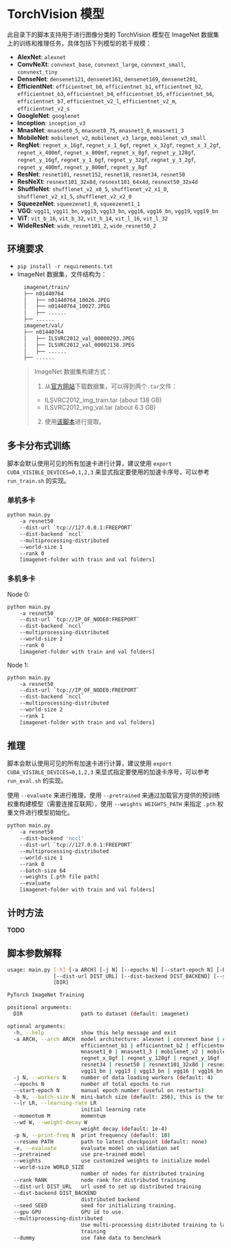 # TorchVision 模型

此目录下的脚本支持用于进行图像分类的 TorchVision 模型在 ImageNet 数据集上的训练和推理任务，具体包括下列模型的若干规模：

- **AlexNet**: `alexnet`
- **ConvNeXt**: `convnext_base`, `convnext_large`, `convnext_small`, `convnext_tiny`
- **DenseNet**: `densenet121`, `densenet161`, `densenet169`, `densenet201`,
- **EfficientNet**: `efficientnet_b0`, `efficientnet_b1`, `efficientnet_b2`, `efficientnet_b3`, `efficientnet_b4`, `efficientnet_b5`, `efficientnet_b6`, `efficientnet_b7`, `efficientnet_v2_l`, `efficientnet_v2_m`, `efficientnet_v2_s`
- **GoogleNet**: `googlenet`
- **Inception**: `inception_v3`
- **MnasNet**: `mnasnet0_5`, `mnasnet0_75`, `mnasnet1_0`, `mnasnet1_3`
- **MobileNet**: `mobilenet_v2`, `mobilenet_v3_large`, `mobilenet_v3_small`
- **RegNet**: `regnet_x_16gf`, `regnet_x_1_6gf`, `regnet_x_32gf`, `regnet_x_3_2gf`, `regnet_x_400mf`, `regnet_x_800mf`, `regnet_x_8gf`, `regnet_y_128gf`, `regnet_y_16gf`, `regnet_y_1_6gf`, `regnet_y_32gf`, `regnet_y_3_2gf`, `regnet_y_400mf`, `regnet_y_800mf`, `regnet_y_8gf`
- **ResNet**: `resnet101`, `resnet152`, `resnet18`, `resnet34`, `resnet50`
- **ResNeXt**: `resnext101_32x8d`, `resnext101_64x4d`, `resnext50_32x4d`
- **ShuffleNet**: `shufflenet_v2_x0_5`, `shufflenet_v2_x1_0`, `shufflenet_v2_x1_5`, `shufflenet_v2_x2_0`
- **SqueezeNet**: `squeezenet1_0`, `squeezenet1_1`
- **VGG**: `vgg11`, `vgg11_bn`, `vgg13`, `vgg13_bn`, `vgg16`, `vgg16_bn`, `vgg19`, `vgg19_bn`
- **ViT**: `vit_b_16`, `vit_b_32`, `vit_h_14`, `vit_l_16`, `vit_l_32`
- **WideResNet**: `wide_resnet101_2`, `wide_resnet50_2`


## 环境要求

- `pip install -r requirements.txt`
- ImageNet 数据集，文件结构为：
  ```bash
    imagenet/train/
    ├── n01440764
    │   ├── n01440764_10026.JPEG
    │   ├── n01440764_10027.JPEG
    │   ├── ......
    ├── ......
    imagenet/val/
    ├── n01440764
    │   ├── ILSVRC2012_val_00000293.JPEG
    │   ├── ILSVRC2012_val_00002138.JPEG
    │   ├── ......
    ├── ......
  ```
  > ImageNet 数据集构建方式：
  >
  > 1. 从[官方网站](http://www.image-net.org/)下载数据集，可以得到两个`.tar`文件：
  > - ILSVRC2012_img_train.tar (about 138 GB)
  > - ILSVRC2012_img_val.tar (about 6.3 GB)
  >
  > 2. 使用[该脚本](https://github.com/pytorch/examples/blob/main/imagenet/extract_ILSVRC.sh)进行提取。
  > 

## 多卡分布式训练

脚本会默认使用可见的所有加速卡进行计算，建议使用 `export CUDA_VISIBLE_DEVICES=0,1,2,3` 来显式指定要使用的加速卡序号，可以参考 `run_train.sh` 的实现。

### 单机多卡

```bash
python main.py 
    -a resnet50 
    --dist-url `tcp://127.0.0.1:FREEPORT` 
    --dist-backend `nccl` 
    --multiprocessing-distributed 
    --world-size 1 
    --rank 0 
    [imagenet-folder with train and val folders]
```

### 多机多卡

Node 0:

```bash
python main.py 
    -a resnet50 
    --dist-url `tcp://IP_OF_NODE0:FREEPORT` 
    --dist-backend `nccl` 
    --multiprocessing-distributed 
    --world-size 2 
    --rank 0 
    [imagenet-folder with train and val folders]
```

Node 1:

```bash
python main.py 
    -a resnet50 
    --dist-url `tcp://IP_OF_NODE0:FREEPORT` 
    --dist-backend `nccl` 
    --multiprocessing-distributed 
    --world-size 2 
    --rank 1 
    [imagenet-folder with train and val folders]
```

## 推理

脚本会默认使用可见的所有加速卡进行计算，建议使用 `export CUDA_VISIBLE_DEVICES=0,1,2,3` 来显式指定要使用的加速卡序号，可以参考 `run_eval.sh` 的实现。

使用 `--evaluate` 来进行推理，使用 `--pretrained` 来通过加载官方提供的预训练权重构建模型（需要连接互联网），使用 `--weights WEIGHTS_PATH` 来指定 `.pth` 权重文件进行模型初始化。

```bash
python main.py
    -a resnet50
    --dist-backend 'nccl'
    --dist-url `tcp://127.0.0.1:FREEPORT`
    --multiprocessing-distributed
    --world-size 1
    --rank 0
    --batch-size 64
    --weights [.pth file path]
    --evaluate
    [imagenet-folder with train and val folders]
```

## 计时方法

**TODO**

## 脚本参数解释

```bash
usage: main.py [-h] [-a ARCH] [-j N] [--epochs N] [--start-epoch N] [-b N] [--lr LR] [--momentum M] [--wd W] [-p N] [--resume PATH] [-e] [--pretrained] [--weights WEIGHTS_PATH] [--world-size WORLD_SIZE] [--rank RANK]
               [--dist-url DIST_URL] [--dist-backend DIST_BACKEND] [--seed SEED] [--gpu GPU] [--multiprocessing-distributed] [--dummy]
               [DIR]

PyTorch ImageNet Training

positional arguments:
  DIR                   path to dataset (default: imagenet)

optional arguments:
  -h, --help            show this help message and exit
  -a ARCH, --arch ARCH  model architecture: alexnet | convnext_base | convnext_large | convnext_small | convnext_tiny | densenet121 | densenet161 | densenet169 | densenet201 | efficientnet_b0 |
                        efficientnet_b1 | efficientnet_b2 | efficientnet_b3 | efficientnet_b4 | efficientnet_b5 | efficientnet_b6 | efficientnet_b7 | googlenet | inception_v3 | mnasnet0_5 | mnasnet0_75 |
                        mnasnet1_0 | mnasnet1_3 | mobilenet_v2 | mobilenet_v3_large | mobilenet_v3_small | regnet_x_16gf | regnet_x_1_6gf | regnet_x_32gf | regnet_x_3_2gf | regnet_x_400mf | regnet_x_800mf |
                        regnet_x_8gf | regnet_y_128gf | regnet_y_16gf | regnet_y_1_6gf | regnet_y_32gf | regnet_y_3_2gf | regnet_y_400mf | regnet_y_800mf | regnet_y_8gf | resnet101 | resnet152 | resnet18 |
                        resnet34 | resnet50 | resnext101_32x8d | resnext50_32x4d | shufflenet_v2_x0_5 | shufflenet_v2_x1_0 | shufflenet_v2_x1_5 | shufflenet_v2_x2_0 | squeezenet1_0 | squeezenet1_1 | vgg11 |
                        vgg11_bn | vgg13 | vgg13_bn | vgg16 | vgg16_bn | vgg19 | vgg19_bn | vit_b_16 | vit_b_32 | vit_l_16 | vit_l_32 | wide_resnet101_2 | wide_resnet50_2 (default: resnet18)
  -j N, --workers N     number of data loading workers (default: 4)
  --epochs N            number of total epochs to run
  --start-epoch N       manual epoch number (useful on restarts)
  -b N, --batch-size N  mini-batch size (default: 256), this is the total batch size of all GPUs on the current node when using Data Parallel or Distributed Data Parallel
  --lr LR, --learning-rate LR
                        initial learning rate
  --momentum M          momentum
  --wd W, --weight-decay W
                        weight decay (default: 1e-4)
  -p N, --print-freq N  print frequency (default: 10)
  --resume PATH         path to latest checkpoint (default: none)
  -e, --evaluate        evaluate model on validation set
  --pretrained          use pre-trained model
  --weights             use customized weights to initialize model
  --world-size WORLD_SIZE
                        number of nodes for distributed training
  --rank RANK           node rank for distributed training
  --dist-url DIST_URL   url used to set up distributed training
  --dist-backend DIST_BACKEND
                        distributed backend
  --seed SEED           seed for initializing training.
  --gpu GPU             GPU id to use.
  --multiprocessing-distributed
                        Use multi-processing distributed training to launch N processes per node, which has N GPUs. This is the fastest way to use PyTorch for either single node or multi node data parallel
                        training
  --dummy               use fake data to benchmark

```
